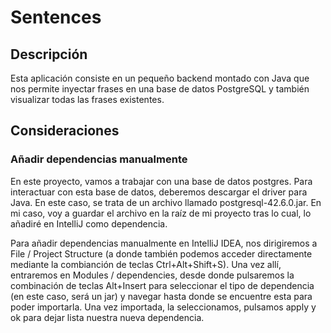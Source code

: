 # Sentences

## Descripción

Esta aplicación consiste en un pequeño backend montado con Java que nos permite inyectar frases en una base de datos PostgreSQL y también visualizar todas las frases existentes.

## Consideraciones

### Añadir dependencias manualmente

En este proyecto, vamos a trabajar con una base de datos postgres.
Para interactuar con esta base de datos, deberemos descargar el driver para Java. En este caso, se trata de un archivo llamado postgresql-42.6.0.jar.
En mi caso, voy a guardar el archivo en la raíz de mi proyecto tras lo cual, lo añadiré en IntelliJ como dependencia.

Para añadir dependencias manualmente en IntelliJ IDEA, nos dirigiremos a File / Project Structure (a donde también podemos acceder directamente mediante la combianción de teclas Ctrl+Alt+Shift+S).
Una vez allí, entraremos en Modules / dependencies, desde donde pulsaremos la combinación de teclas Alt+Insert para seleccionar el tipo de dependencia (en este caso, será un jar) y navegar hasta donde se encuentre esta para poder importarla.
Una vez importada, la seleccionamos, pulsamos apply y ok para dejar lista nuestra nueva dependencia.
